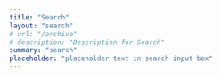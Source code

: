 ```yaml
---
title: "Search" 
layout: "search" 
# url: "/archive"
# description: "Description for Search"
summary: "search"
placeholder: "placeholder text in search input box"
---
```

